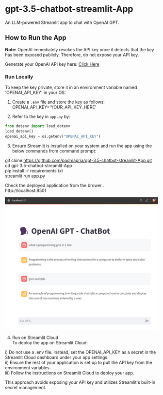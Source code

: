 # gpt-3.5-chatbot-streamlit-App
An LLM-powered Streamlit app to chat with OpenAI GPT.

## How to Run the App
**Note:** OpenAI immediately revokes the API key once it detects that the key has been exposed publicly. Therefore, do not expose your API key.

Generate your OpenAI API key here: [Click Here](https://platform.openai.com/account/api-keys)

### Run Locally
To keep the key private, store it in an environment variable named 'OPENAI_API_KEY' in your OS:   

1. Create a `.env` file and store the key as follows:     
OPENAI_API_KEY='YOUR_API_KEY_HERE'

2. Refer to the key in `app.py` by:
```python
from dotenv import load_dotenv
load_dotenv()
openai_api_key = os.getenv("OPENAI_API_KEY")
```

3. Ensure Streamlit is installed on your system and run the app using the below commands from command prompt:

git clone https://github.com/padmapria/gpt-3.5-chatbot-streamlit-App.git    
cd gpt-3.5-chatbot-streamlit-App  	  
pip install -r requirements.txt    
streamlit run app.py    
      
Check the deployed application from the brower..        
http://localhost:8501     

![Example Image](sample_chatbot.jpg)

4. Run on Streamlit Cloud   
To deploy the app on Streamlit Cloud:     

i) Do not use a .env file. Instead, set the OPENAI_API_KEY as a secret in the Streamlit Cloud dashboard under your app settings.   
ii) Ensure the rest of your application is set up to pull the API key from the environment variables.    
iii) Follow the instructions on Streamlit Cloud to deploy your app.    

This approach avoids exposing your API key and utilizes Streamlit's built-in secret management.   


